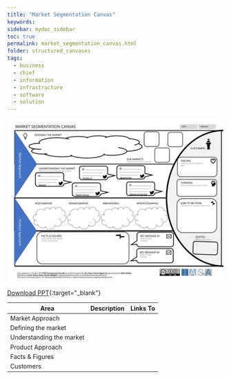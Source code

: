 ```yaml
---
title: "Market Segmentation Canvas"
keywords: 
sidebar: mydoc_sidebar
toc: true
permalink: market_segmentation_canvas.html
folder: structured_canvases
tags: 
  - business
  - chief
  - information
  - infrastructure
  - software
  - solution
---
```


![image001](media/market_segmentation_canvas001.svg)

[Download PPT](media/ppt/market_segmentation_canvas.ppt){:target="_blank"}

| Area | Description | Links To |
| --- | --- | --- |
| Market Approach |   |   |
| Defining the market |   |   |
| Understanding the market |   |   |
| Product Approach |   |   |
| Facts & Figures |   |   |
| Customers |   |   |